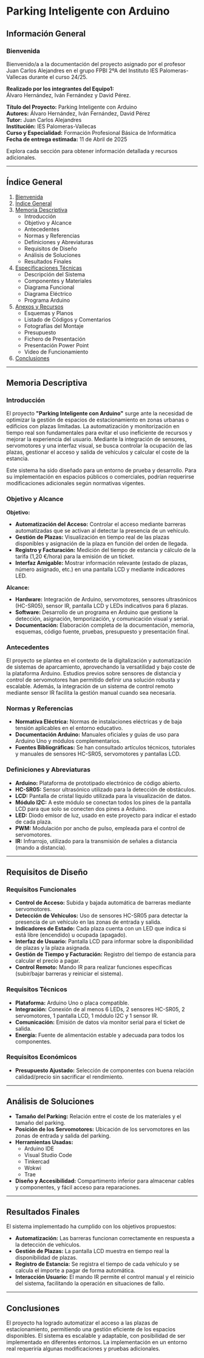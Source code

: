 # Parking Inteligente con Arduino

## Información General

### Bienvenida

Bienvenido/a a la documentación del proyecto asignado por el profesor Juan Carlos Alejandres en el grupo FPBI 2ºA del Instituto IES Palomeras-Vallecas durante el curso 24/25.

**Realizado por los integrantes del Equipo1:**  
Álvaro Hernández, Iván Fernández y David Pérez.

**Título del Proyecto:** Parking Inteligente con Arduino  
**Autores:** Álvaro Hernández, Iván Fernández, David Pérez  
**Tutor:** Juan Carlos Alejandres  
**Institución:** IES Palomeras-Vallecas  
**Curso y Especialidad:** Formación Profesional Básica de Informática  
**Fecha de entrega estimada:** 11 de Abril de 2025

Explora cada sección para obtener información detallada y recursos adicionales.

---

## Índice General

1. [Bienvenida](#bienvenida)
2. [Índice General](#índice-general)
3. [Memoria Descriptiva](#memoria-descriptiva)
   - Introducción
   - Objetivo y Alcance
   - Antecedentes
   - Normas y Referencias
   - Definiciones y Abreviaturas
   - Requisitos de Diseño
   - Análisis de Soluciones
   - Resultados Finales
4. [Especificaciones Técnicas](#especificaciones-técnicas)
   - Descripción del Sistema
   - Componentes y Materiales
   - Diagrama Funcional
   - Diagrama Eléctrico
   - Programa Arduino
5. [Anexos y Recursos](#anexos-y-recursos)
   - Esquemas y Planos
   - Listado de Códigos y Comentarios
   - Fotografías del Montaje
   - Presupuesto
   - Fichero de Presentación
   - Presentación Power Point
   - Video de Funcionamiento
6. [Conclusiones](#conclusiones)

---

## Memoria Descriptiva

### Introducción

El proyecto **"Parking Inteligente con Arduino"** surge ante la necesidad de optimizar la gestión de espacios de estacionamiento en zonas urbanas o edificios con plazas limitadas. La automatización y monitorización en tiempo real son fundamentales para evitar el uso ineficiente de recursos y mejorar la experiencia del usuario. Mediante la integración de sensores, servomotores y una interfaz visual, se busca controlar la ocupación de las plazas, gestionar el acceso y salida de vehículos y calcular el coste de la estancia.

Este sistema ha sido diseñado para un entorno de prueba y desarrollo. Para su implementación en espacios públicos o comerciales, podrían requerirse modificaciones adicionales según normativas vigentes.

### Objetivo y Alcance

**Objetivo:**
- **Automatización del Acceso:** Controlar el acceso mediante barreras automatizadas que se activan al detectar la presencia de un vehículo.
- **Gestión de Plazas:** Visualización en tiempo real de las plazas disponibles y asignación de la plaza en función del orden de llegada.
- **Registro y Facturación:** Medición del tiempo de estancia y cálculo de la tarifa (1,20 €/hora) para la emisión de un ticket.
- **Interfaz Amigable:** Mostrar información relevante (estado de plazas, número asignado, etc.) en una pantalla LCD y mediante indicadores LED.

**Alcance:**
- **Hardware:** Integración de Arduino, servomotores, sensores ultrasónicos (HC-SR05), sensor IR, pantalla LCD y LEDs indicativos para 6 plazas.
- **Software:** Desarrollo de un programa en Arduino que gestione la detección, asignación, temporización, y comunicación visual y serial.
- **Documentación:** Elaboración completa de la documentación, memoria, esquemas, código fuente, pruebas, presupuesto y presentación final.

### Antecedentes

El proyecto se plantea en el contexto de la digitalización y automatización de sistemas de aparcamiento, aprovechando la versatilidad y bajo coste de la plataforma Arduino. Estudios previos sobre sensores de distancia y control de servomotores han permitido definir una solución robusta y escalable. Además, la integración de un sistema de control remoto mediante sensor IR facilita la gestión manual cuando sea necesaria.

### Normas y Referencias

- **Normativa Eléctrica:** Normas de instalaciones eléctricas y de baja tensión aplicables en el entorno educativo.
- **Documentación Arduino:** Manuales oficiales y guías de uso para Arduino Uno y módulos complementarios.
- **Fuentes Bibliográficas:** Se han consultado artículos técnicos, tutoriales y manuales de sensores HC-SR05, servomotores y pantallas LCD.

### Definiciones y Abreviaturas

- **Arduino:** Plataforma de prototipado electrónico de código abierto.
- **HC-SR05:** Sensor ultrasónico utilizado para la detección de obstáculos.
- **LCD:** Pantalla de cristal líquido utilizada para la visualización de datos.
- **Módulo I2C:** A este módulo se conectan todos los pines de la pantalla LCD para que solo se conecten dos pines a Arduino.
- **LED:** Diodo emisor de luz, usado en este proyecto para indicar el estado de cada plaza.
- **PWM:** Modulación por ancho de pulso, empleada para el control de servomotores.
- **IR:** Infrarrojo, utilizado para la transmisión de señales a distancia (mando a distancia).

---

## Requisitos de Diseño

### Requisitos Funcionales
- **Control de Acceso:** Subida y bajada automática de barreras mediante servomotores.
- **Detección de Vehículos:** Uso de sensores HC-SR05 para detectar la presencia de un vehículo en las zonas de entrada y salida.
- **Indicadores de Estado:** Cada plaza cuenta con un LED que indica si está libre (encendido) u ocupada (apagado).
- **Interfaz de Usuario:** Pantalla LCD para informar sobre la disponibilidad de plazas y la plaza asignada.
- **Gestión de Tiempo y Facturación:** Registro del tiempo de estancia para calcular el precio a pagar.
- **Control Remoto:** Mando IR para realizar funciones específicas (subir/bajar barreras y reiniciar el sistema).

### Requisitos Técnicos
- **Plataforma:** Arduino Uno o placa compatible.
- **Integración:** Conexión de al menos 6 LEDs, 2 sensores HC-SR05, 2 servomotores, 1 pantalla LCD, 1 módulo I2C y 1 sensor IR.
- **Comunicación:** Emisión de datos vía monitor serial para el ticket de salida.
- **Energía:** Fuente de alimentación estable y adecuada para todos los componentes.

### Requisitos Económicos
- **Presupuesto Ajustado:** Selección de componentes con buena relación calidad/precio sin sacrificar el rendimiento.

---

## Análisis de Soluciones

- **Tamaño del Parking:** Relación entre el coste de los materiales y el tamaño del parking.
- **Posición de los Servomotores:** Ubicación de los servomotores en las zonas de entrada y salida del parking.
- **Herramientas Usadas:** 
  - Arduino IDE
  - Visual Studio Code
  - Tinkercad
  - Wokwi
  - Trae
- **Diseño y Accesibilidad:** Compartimento inferior para almacenar cables y componentes, y fácil acceso para reparaciones.

---

## Resultados Finales

El sistema implementado ha cumplido con los objetivos propuestos:

- **Automatización:** Las barreras funcionan correctamente en respuesta a la detección de vehículos.
- **Gestión de Plazas:** La pantalla LCD muestra en tiempo real la disponibilidad de plazas.
- **Registro de Estancia:** Se registra el tiempo de cada vehículo y se calcula el importe a pagar de forma automática.
- **Interacción Usuario:** El mando IR permite el control manual y el reinicio del sistema, facilitando la operación en situaciones de fallo.

---

## Conclusiones

El proyecto ha logrado automatizar el acceso a las plazas de estacionamiento, permitiendo una gestión eficiente de los espacios disponibles. El sistema es escalable y adaptable, con posibilidad de ser implementado en diferentes entornos. La implementación en un entorno real requeriría algunas modificaciones y pruebas adicionales.
